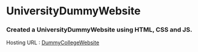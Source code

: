 # UniversityDummyWebsite

### Created a UniversityDummyWebsite using HTML, CSS and JS.

Hosting URL : [DummyCollegeWebsite](https://nikita2880.github.io/University-DummyWebsite/)
